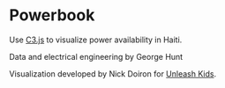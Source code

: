 # Powerbook

Use <a href="http://c3js.org">C3.js</a> to visualize power availability in Haiti.

Data and electrical engineering by George Hunt

Visualization developed by Nick Doiron for <a href="http://unleashkids.org">Unleash Kids</a>.
